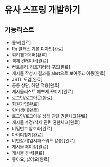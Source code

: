 # 유사 스프링 개발하기

## 기능리스트
- 롬복[완료]
- Rq 클래스 기본 디자인[완료]
- 쿼리결과매퍼[완료]
- 객체 컨테이너[완료]
- 컨트롤러, 리포지터리 구조[완료]
- 게시물 작성시 결과를 alert으로 보여주고 이동[완료]
- JSTL 도입[완료]
- 공통 상단, 하단 적용[완료]
- 게시물리스트 예쁘게 꾸미기[완료]
- 로그인/로그아웃[완료]
- 회원가입[완료]
- 인터셉터[완료]
- 로그인/로그아웃 상태 관련 권한체크[완료]
- 게시물 수정/삭제 관련 권한체크[완료]
- 비밀번호 암호화[완료]
- 아이디찾기[완료]
- 비번찾기(임시패스워드 발송)[완료]
- 게시물 페이징[완료]
- 게시물 검색[완료]
- 좋아요, 싫어요[완료]